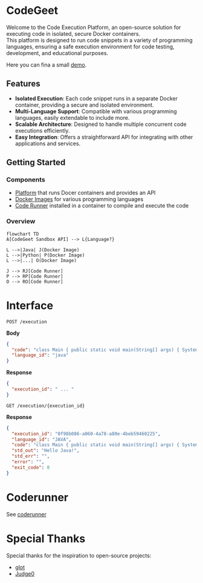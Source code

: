 
# CodeGeet 

Welcome to the Code Execution Platform, 
an open-source solution for executing code in isolated, secure Docker containers.  
This platform is designed to run code snippets in a variety of programming languages, ensuring a safe execution environment for code testing, development, and educational purposes.

Here you can fina a small [demo](https://codegeet.io/).

## Features

- **Isolated Execution**: Each code snippet runs in a separate Docker container, providing a secure and isolated environment.
- **Multi-Language Support**: Compatible with various programming languages, easily extendable to include more.
- **Scalable Architecture**: Designed to handle multiple concurrent code executions efficiently.
- **Easy Integration**: Offers a straightforward API for integrating with other applications and services.

## Getting Started

### Components

- [Platform](https://github.com/codegeet/codegeet) that runs Docer containers and provides an API
- [Docker Images](https://github.com/codegeet/codegeet/tree/main/images) for various programming languages
- [Code Runner](https://github.com/codegeet/codegeet/tree/main/coderunner) installed in a container to compile and execute the code 
  
### Overview

```mermaid
flowchart TD
A[CodeGeet Sandbox API] --> L{Language?}

L -->|Java| J(Docker Image)
L -->|Python| P(Docker Image)
L -->|...| O(Docker Image)

J --> RJ[Code Runner]
P --> RP[Code Runner]
O --> RO[Code Runner]
```

# Interface

`POST /execution`

**Body**

```json
{
  "code": "class Main { public static void main(String[] args) { System.out.print(\"Hello Jesus!\"); } }",
  "language_id": "java"
}
```

**Response**

```json
{
  "execution_id": " ... "
}
```

`GET /execution/{execution_id}`

**Response**
```json
{
  "execution_id": "0f98b086-a060-4a78-a80e-4beb59460225",
  "language_id": "JAVA",
  "code": "class Main { public static void main(String[] args) { System.out.print(\"Hello Java!\"); } }",
  "std_out": "Hello Java!",
  "std_err": "",
  "error": "",
  "exit_code": 0
}
```

# Coderunner

See [coderunner](https://github.com/codegeet/codegeet/tree/main/coderunner)

# Special Thanks
Special thanks for the inspiration to open-source projects:
- [glot](https://github.com/glotcode)
- [Judge0](https://github.com/judge0)
